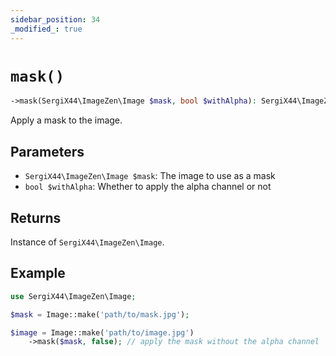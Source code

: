```yaml
---
sidebar_position: 34
_modified_: true
---
```

# `mask()`

```php
->mask(SergiX44\ImageZen\Image $mask, bool $withAlpha): SergiX44\ImageZen\Image
```
Apply a mask to the image.

## Parameters

- `SergiX44\ImageZen\Image $mask`: The image to use as a mask
- `bool $withAlpha`: Whether to apply the alpha channel or not


## Returns

Instance of `SergiX44\ImageZen\Image`.

## Example

```php
use SergiX44\ImageZen\Image;

$mask = Image::make('path/to/mask.jpg');

$image = Image::make('path/to/image.jpg')
    ->mask($mask, false); // apply the mask without the alpha channel

```
